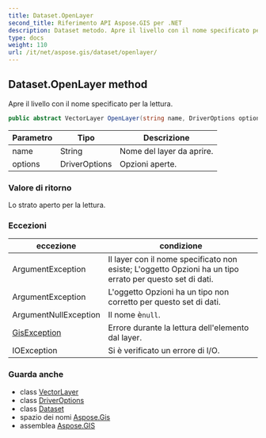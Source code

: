 ```yaml
---
title: Dataset.OpenLayer
second_title: Riferimento API Aspose.GIS per .NET
description: Dataset metodo. Apre il livello con il nome specificato per la lettura.
type: docs
weight: 110
url: /it/net/aspose.gis/dataset/openlayer/
---
```

## Dataset.OpenLayer method

Apre il livello con il nome specificato per la lettura.

```csharp
public abstract VectorLayer OpenLayer(string name, DriverOptions options = null)
```

| Parametro | Tipo | Descrizione |
| --- | --- | --- |
| name | String | Nome del layer da aprire. |
| options | DriverOptions | Opzioni aperte. |

### Valore di ritorno

Lo strato aperto per la lettura.

### Eccezioni

| eccezione | condizione |
| --- | --- |
| ArgumentException | Il layer con il nome specificato non esiste; L'oggetto Opzioni ha un tipo errato per questo set di dati. |
| ArgumentException | L'oggetto Opzioni ha un tipo non corretto per questo set di dati. |
| ArgumentNullException | Il nome è`null`. |
| [GisException](../../gisexception/) | Errore durante la lettura dell'elemento dal layer. |
| IOException | Si è verificato un errore di I/O. |

### Guarda anche

* class [VectorLayer](../../vectorlayer/)
* class [DriverOptions](../../driveroptions/)
* class [Dataset](../)
* spazio dei nomi [Aspose.Gis](../../dataset/)
* assemblea [Aspose.GIS](../../../)


